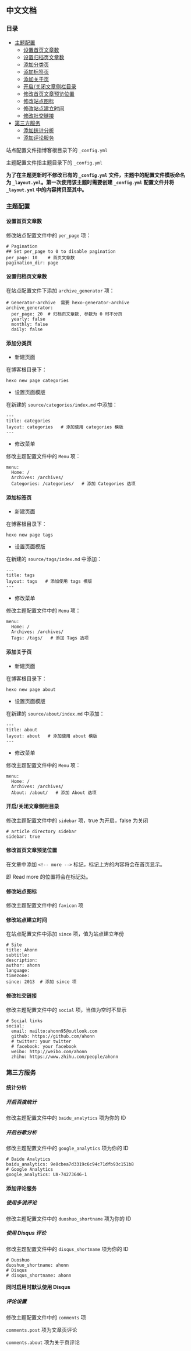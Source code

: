 ## 中文文档

### 目录
- [主题配置](#主题配置)
  + [设置首页文章数](#设置首页文章数)
  + [设置归档页文章数](#设置归档页文章数)
  + [添加分类页](#添加分类页)
  + [添加标签页](#添加标签页)
  + [添加关于页](#添加关于页)
  + [开启/关闭文章侧栏目录](#开启/关闭文章侧栏目录)
  + [修改首页文章预览位置](#修改首页文章预览位置)
  + [修改站点图标](#修改站点图标)
  + [修改站点建立时间](#修改站点建立时间)
  + [修改社交链接](#社交链接)
- [第三方服务](#第三方服务)
  + [添加统计分析](#添加统计分析)
  + [添加评论服务](#添加评论服务)

站点配置文件指博客根目录下的 `_config.yml`

主题配置文件指主题目录下的 `_config.yml`

**为了在主题更新时不修改已有的 `_config.yml` 文件，主题中的配置文件模板命名为 `_layout.yml`。第一次使用该主题时需要创建 `_config.yml` 配置文件并将 `_layout.yml` 中的内容拷贝至其中。**

### 主题配置

#### 设置首页文章数
修改站点配置文件中的 `per_page` 项：
```
# Pagination
## Set per_page to 0 to disable pagination
per_page: 10    # 首页文章数
pagination_dir: page
```

#### 设置归档页文章数
在站点配置文件下添加 `archive_generator` 项：
```
# Generator-archive  需要 hexo-generator-archive
archive_generator:
  per_page: 20  # 归档页文章数, 参数为 0 时不分页
  yearly: false
  monthly: false
  daily: false
```


#### 添加分类页
- 新建页面

在博客根目录下：
```
hexo new page categories
```
- 设置页面模版

在新建的 `source/categories/index.md` 中添加：
```
---
title: categories
layout: categories   # 添加使用 categories 模版
---
```
- 修改菜单

修改主题配置文件中的 `Menu` 项：
```
menu:
  Home: /
  Archives: /archives/
  Categories: /categories/   # 添加 Categories 选项
```

#### 添加标签页
- 新建页面

在博客根目录下：
```
hexo new page tags
```
- 设置页面模版

在新建的 `source/tags/index.md` 中添加：
```
---
title: tags
layout: tags   # 添加使用 tags 模版
---
```
- 修改菜单

修改主题配置文件中的 `Menu` 项：
```
menu:
  Home: /
  Archives: /archives/
  Tags: /tags/   # 添加 Tags 选项
```

#### 添加关于页
- 新建页面

在博客根目录下：
```
hexo new page about
```
- 设置页面模版

在新建的 `source/about/index.md` 中添加：
```
---
title: about
layout: about   # 添加使用 about 模版
---
```
- 修改菜单

修改主题配置文件中的 `Menu` 项：
```
menu:
  Home: /
  Archives: /archives/
  About: /about/   # 添加 About 选项
```

#### 开启/关闭文章侧栏目录

修改主题配置文件中的 `sidebar` 项，true 为开启，false 为关闭

```
# article directory sidebar
sidebar: true
```

#### 修改首页文章预览位置
在文章中添加 `<!-- more -->` 标记，标记上方的内容将会在首页显示。

即 Read more 的位置将会在标记处。

#### 修改站点图标
修改主题配置文件中的 `favicon` 项

#### 修改站点建立时间
在站点配置文件中添加 `since` 项，值为站点建立年份
```
# Site
title: Ahonn
subtitle:
description:
author: ahonn
language:
timezone:
since: 2013  # 添加 since 项
```

#### 修改社交链接
修改主题配置文件中的 `social` 项，当值为空时不显示

```
# Social links
social:
  email: mailto:ahonn95@outlook.com
  github: https://github.com/ahonn
  # twitter: your twitter
  # facebook: your facebook
  weibo: http://weibo.com/ahonn
  zhihu: https://www.zhihu.com/people/ahonn
```

### 第三方服务

#### 统计分析

##### 开启百度统计

修改主题配置文件中的 `baidu_analytics` 项为你的 ID

##### 开启谷歌分析

修改主题配置文件中的 `google_analytics` 项为你的 ID
```
# Baidu Analytics
baidu_analytics: 9e0cbea7d3319c6c94c71dfb93c151b8
# Google Analytics
google_analytics: UA-74273646-1
```

#### 添加评论服务

##### 使用多说评论

修改主题配置文件中的 `duoshuo_shortname` 项为你的 ID

##### 使用 Disqus 评论

修改主题配置文件中的 `disqus_shortname` 项为你的 ID

```
# Duoshuo
duoshuo_shortname: ahonn
# Disqus
# disqus_shortname: ahonn
```

**同时启用时默认使用 Disqus**

##### 评论设置

修改主题配置文件中的 `comments` 项

`comments.post` 项为文章页评论

`comments.about` 项为关于页评论